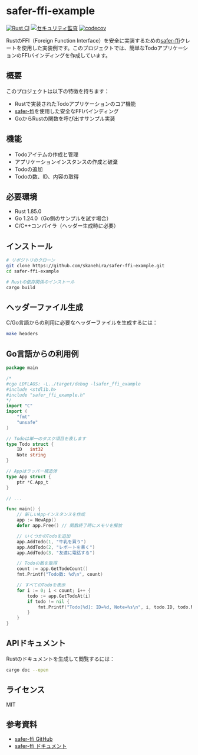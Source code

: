 # safer-ffi-example

[![Rust CI](https://github.com/skanehira/safer-ffi-example/actions/workflows/rust-ci.yml/badge.svg)](https://github.com/skanehira/safer-ffi-example/actions/workflows/rust-ci.yml)
[![セキュリティ監査](https://github.com/skanehira/safer-ffi-example/actions/workflows/security-audit.yml/badge.svg)](https://github.com/skanehira/safer-ffi-example/actions/workflows/security-audit.yml)
[![codecov](https://codecov.io/gh/skanehira/safer-ffi-example/branch/main/graph/badge.svg)](https://codecov.io/gh/skanehira/safer-ffi-example)

RustのFFI（Foreign Function
Interface）を安全に実装するための[safer-ffi](https://github.com/getditto/safer_ffi)クレートを使用した実装例です。このプロジェクトでは、簡単なTodoアプリケーションのFFIバインディングを作成しています。

## 概要

このプロジェクトは以下の特徴を持ちます：

- Rustで実装されたTodoアプリケーションのコア機能
- [safer-ffi](https://github.com/getditto/safer_ffi)を使用した安全なFFIバインディング
- GoからRustの関数を呼び出すサンプル実装

## 機能

- Todoアイテムの作成と管理
- アプリケーションインスタンスの作成と破棄
- Todoの追加
- Todoの数、ID、内容の取得

## 必要環境

- Rust 1.85.0
- Go 1.24.0（Go側のサンプルを試す場合）
- C/C++コンパイラ（ヘッダー生成時に必要）

## インストール

```bash
# リポジトリのクローン
git clone https://github.com/skanehira/safer-ffi-example.git
cd safer-ffi-example

# Rustの依存関係のインストール
cargo build
```

## ヘッダーファイル生成

C/Go言語からの利用に必要なヘッダーファイルを生成するには：

```bash
make headers
```

## Go言語からの利用例

```go
package main

/*
#cgo LDFLAGS: -L../target/debug -lsafer_ffi_example
#include <stdlib.h>
#include "safer_ffi_example.h"
*/
import "C"
import (
	"fmt"
	"unsafe"
)

// Todoは単一のタスク項目を表します
type Todo struct {
	ID   int32
	Note string
}

// Appはラッパー構造体
type App struct {
	ptr *C.App_t
}

// ...

func main() {
	// 新しいAppインスタンスを作成
	app := NewApp()
	defer app.Free() // 関数終了時にメモリを解放

	// いくつかのTodoを追加
	app.AddTodo(1, "牛乳を買う")
	app.AddTodo(2, "レポートを書く")
	app.AddTodo(3, "友達に電話する")

	// Todoの数を取得
	count := app.GetTodoCount()
	fmt.Printf("Todo数: %d\n", count)

	// すべてのTodoを表示
	for i := 0; i < count; i++ {
		todo := app.GetTodoAt(i)
		if todo != nil {
			fmt.Printf("Todo[%d]: ID=%d, Note=%s\n", i, todo.ID, todo.Note)
		}
	}
}
```

## APIドキュメント

Rustのドキュメントを生成して閲覧するには：

```bash
cargo doc --open
```

## ライセンス

MIT

## 参考資料

- [safer-ffi GitHub](https://github.com/getditto/safer_ffi)
- [safer-ffi ドキュメント](https://docs.rs/safer-ffi/latest/safer_ffi/)

